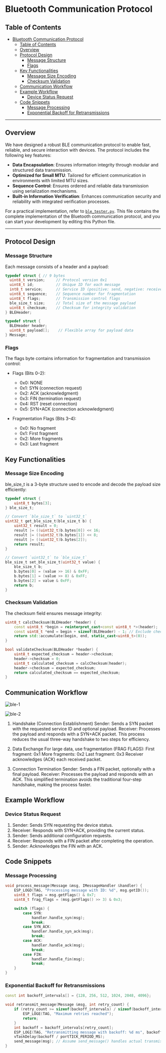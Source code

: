 # Bluetooth Communication Protocol


## Table of Contents
- [Bluetooth Communication Protocol](#bluetooth-communication-protocol)
  - [Table of Contents](#table-of-contents)
  - [Overview](#overview)
  - [Protocol Design](#protocol-design)
    - [Message Structure](#message-structure)
    - [Flags](#flags)
  - [Key Functionalities](#key-functionalities)
    - [Message Size Encoding](#message-size-encoding)
    - [Checksum Validation](#checksum-validation)
  - [Communication Workflow](#communication-workflow)
  - [Example Workflow](#example-workflow)
    - [Device Status Request](#device-status-request)
  - [Code Snippets](#code-snippets)
    - [Message Processing](#message-processing)
    - [Exponential Backoff for Retransmissions](#exponential-backoff-for-retransmissions)

---

## Overview

We have designed a robust BLE communication protocol to enable fast, reliable, and secure interaction with devices. The protocol includes the following key features:

- **Data Encapsulation**: Ensures information integrity through modular and structured data transmission.
- **Optimized for Small MTU**: Tailored for efficient communication in environments with limited MTU sizes.
- **Sequence Control**: Ensures ordered and reliable data transmission using serialization mechanisms.
- **Built-in Information Verification**: Enhances communication security and reliability with integrated verification processes.


For a practical implementation, refer to [`ble_tester.py`](../python/ble_tester.py). This file contains the complete implementation of the Bluetooth communication protocol, and you can start your development by editing this Python file.


---

## Protocol Design

### Message Structure

Each message consists of a header and a payload:

```c
typedef struct { // 9 bytes
  uint8_t version;     // Protocol version 0x1 
  uint8_t id;          // Unique ID for each message
  int8_t service;      // Service ID (positive: send, negative: receive)
  uint8_t sequence;    // Sequence number for fragmentation
  uint8_t flags;       // Transmission control flags 
  ble_size_t size;     // Total size of the message payload
  uint8_t checksum;    // Checksum for integrity validation
} BLEHeader;

typedef struct {
  BLEHeader header;
  uint8_t payload[];    // Flexible array for payload data
} Message;
```

### Flags
The flags byte contains information for fragmentation and transmission control:

- Flags (Bits 0–2):

  * 0x0: NONE
  * 0x1: SYN (connection request)
  * 0x2: ACK (acknowledgment)
  * 0x3: FIN (termination request)
  * 0x4: RST (reset connection)
  * 0x5: SYN+ACK (connection acknowledgment)

- Fragmentation Flags (Bits 3–4):

  * 0x0: No fragment
  * 0x1: First fragment
  * 0x2: More fragments
  * 0x3: Last fragment

## Key Functionalities
### Message Size Encoding
ble_size_t is a 3-byte structure used to encode and decode the payload size efficiently:

```c
typedef struct {
    uint8_t bytes[3];
} ble_size_t;

// Convert `ble_size_t` to `uint32_t`
uint32_t get_ble_size_t(ble_size_t b) {
    uint32_t result = 0;
    result |= ((uint32_t)b.bytes[0]) << 16;
    result |= ((uint32_t)b.bytes[1]) << 8;
    result |= ((uint32_t)b.bytes[2]);
    return result;
}

// Convert `uint32_t` to `ble_size_t`
ble_size_t set_ble_size_t(uint32_t value) {
    ble_size_t b;
    b.bytes[0] = (value >> 16) & 0xFF;
    b.bytes[1] = (value >> 8) & 0xFF;
    b.bytes[2] = value & 0xFF;
    return b;
}
```
### Checksum Validation
The checksum field ensures message integrity:

```cpp
uint8_t calcChecksum(BLEHeader *header) {
    const uint8_t *begin = reinterpret_cast<const uint8_t *>(header);
    const uint8_t *end = begin + sizeof(BLEHeader) - 1; // Exclude checksum byte
    return std::accumulate(begin, end, static_cast<uint8_t>(0));
}

bool validateChecksum(BLEHeader *header) {
    uint8_t expected_checksum = header->checksum;
    header->checksum = 0;
    uint8_t calculated_checksum = calcChecksum(header);
    header->checksum = expected_checksum;
    return calculated_checksum == expected_checksum;
}
```

## Communication Workflow

![ble-1](ble1.png)

![ble-2](ble2.png)

1. Handshake (Connection Establishment)
Sender:
Sends a SYN packet with the requested service ID and optional payload.
Receiver:
Processes the payload and responds with a SYN+ACK packet.
This process reduces the usual three-way handshake to two steps for efficiency.

2. Data Exchange
For large data, use fragmentation (FRAG FLAGS):
First fragment: 0x1
More fragments: 0x2
Last fragment: 0x3
Receiver acknowledges (ACK) each received packet.
3. Connection Termination
Sender:
Sends a FIN packet, optionally with a final payload.
Receiver:
Processes the payload and responds with an ACK.
This simplified termination avoids the traditional four-step handshake, making the process faster.

## Example Workflow
### Device Status Request
1. Sender: Sends SYN requesting the device status.
2. Receiver: Responds with SYN+ACK, providing the current status.
3. Sender: Sends additional configuration requests.
4. Receiver: Responds with a FIN packet after completing the operation.
5. Sender: Acknowledges the FIN with an ACK.

## Code Snippets
### Message Processing
``` cpp
void process_message(Message &msg, IMessageHandler &handler) {
    ESP_LOGD(TAG, "Processing message with ID: %d", msg.getID());
    uint8_t flags = msg.getFlags() & 0x7;
    uint8_t frag_flags = (msg.getFlags() >> 3) & 0x3;

    switch (flags) {
        case SYN:
            handler.handle_syn(msg);
            break;
        case SYN_ACK:
            handler.handle_syn_ack(msg);
            break;
        case ACK:
            handler.handle_ack(msg);
            break;
        case FIN:
            handler.handle_fin(msg);
            break;
    }
}
```
### Exponential Backoff for Retransmissions
```cpp
const int backoff_intervals[] = {128, 256, 512, 1024, 2048, 4096};

void retransmit_message(Message &msg, int retry_count) {
    if (retry_count >= sizeof(backoff_intervals) / sizeof(backoff_intervals[0])) {
        ESP_LOGE(TAG, "Maximum retries reached");
        return;
    }
    int backoff = backoff_intervals[retry_count];
    ESP_LOGI(TAG, "Retransmitting message with backoff: %d ms", backoff);
    vTaskDelay(backoff / portTICK_PERIOD_MS);
    send_message(msg); // Assume send_message() handles actual transmission
}
```